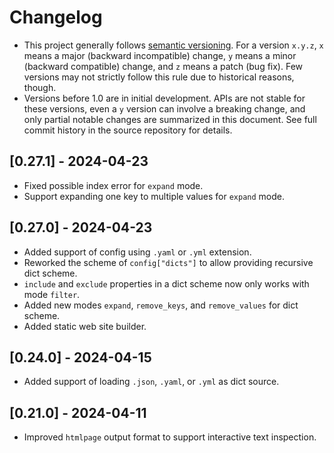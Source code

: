 # Changelog
* This project generally follows [semantic versioning](https://semver.org/). For a version `x.y.z`, `x` means a major (backward incompatible) change, `y` means a minor (backward compatible) change, and `z` means a patch (bug fix). Few versions may not strictly follow this rule due to historical reasons, though.
* Versions before 1.0 are in initial development. APIs are not stable for these versions, even a `y` version can involve a breaking change, and only partial notable changes are summarized in this document. See full commit history in the source repository for details.

## [0.27.1] - 2024-04-23
* Fixed possible index error for `expand` mode.
* Support expanding one key to multiple values for `expand` mode.

## [0.27.0] - 2024-04-23
* Added support of config using `.yaml` or `.yml` extension.
* Reworked the scheme of `config["dicts"]` to allow providing recursive dict scheme.
* `include` and `exclude` properties in a dict scheme now only works with mode `filter`.
* Added new modes `expand`, `remove_keys`, and `remove_values` for dict scheme.
* Added static web site builder.

## [0.24.0] - 2024-04-15
* Added support of loading `.json`, `.yaml`, or `.yml` as dict source.

## [0.21.0] - 2024-04-11
* Improved `htmlpage` output format to support interactive text inspection.
